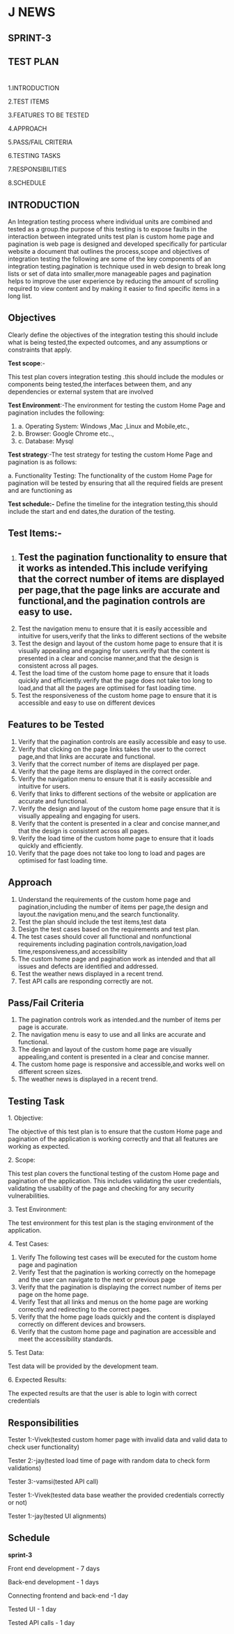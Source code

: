 ﻿# <a name="_77dgeuuufrqa"></a>                             **J NEWS**
## <a name="_c6zdj6owisx4"></a>                                      **SPRINT-3** 
## <a name="_t70lzp497xo7"></a>                                     **TEST PLAN**

# <a name="_aiq6bud7zq7x"></a><a name="_ahylo3pwhp3a"></a>                          		
<a name="_5quovyy77hn6"></a>                                 1.INTRODUCTION

<a name="_cid0cyxjpruv"></a>                                 2.TEST ITEMS    

<a name="_xcoac0vrzg83"></a>                                 3.FEATURES TO BE TESTED

<a name="_cxii1pf3hqz3"></a>                                 4.APPROACH

<a name="_dd8jb8molrcm"></a>                                 5.PASS/FAIL CRITERIA

<a name="_60rv5plmrll6"></a>                                 6.TESTING TASKS

<a name="_kn1wvla3zjoe"></a>                                 7.RESPONSIBILITIES

<a name="_yoockzbd1mgr"></a>                                 8.SCHEDULE

















## <a name="_clpkcm4wy6a5"></a>INTRODUCTION
An Integration testing process where individual units are combined and tested as a group.the purpose of this testing is to expose faults in the interaction between integrated units test plan is custom home page and pagination is web page is designed and developed specifically for particular website a document that outlines the process,scope and objectives of integration testing the following are some of the key components of an integration testing.pagination is technique used in web design to break long lists or set of data into smaller,more manageable pages and pagination helps to improve the user experience by reducing the amount of scrolling required to view content and by making it easier to find specific items in a long list.

## <a name="_2ytbx6gtxspp"></a>Objectives
Clearly define the objectives of the integration testing this should include what is being tested,the expected outcomes, and any assumptions or constraints that apply.

**Test scope**:-

This test plan covers integration testing .this should include the modules or components being tested,the interfaces between them, and any dependencies or external system that are involved

**Test Environment**:-The environment for testing the custom Home Page and pagination includes the following: 

1. a. Operating System: Windows ,Mac ,Linux and Mobile,etc.,
1. b. Browser: Google Chrome etc..,
1. c. Database: Mysql 

**Test strategy**:-The test strategy for testing the custom Home  Page and pagination is as follows: 

a. Functionality Testing: The functionality of the  custom Home Page for pagination will be tested by ensuring that all the required fields are present and are functioning as

**Test schedule:-** Define the timeline for the integration testing,this should include the start and end dates,the duration of the testing.

## <a name="_n53nzn79gqbx"></a>Test Items:-
1. ## <a name="_jcq7ke83r5o"></a>Test the pagination functionality to ensure that it works as intended.This include verifying that the correct number of items are displayed per page,that the page links are accurate and functional,and the pagination controls are easy to use.
1. Test the navigation menu to ensure that it is easily accessible and intuitive for users,verify that the links to different sections of the website 
1. Test the design and layout of the custom home page to ensure that it is visually appealing and engaging for users.verify that the content is presented in a clear and concise manner,and that the design is consistent across all pages.
1. Test the load time of the custom home page to ensure that it loads quickly and efficiently.verify that the page does not take too long to load,and that all the pages are optimised for fast loading time.
1. Test the responsiveness of the custom home page to ensure that it is accessible and easy to use on different devices

## <a name="_e8qdzz8gy3e5"></a>Features to be Tested

1. Verify that the pagination controls are easily accessible and easy to use.
1. Verify that clicking on the page links takes the user to the correct page,and that links are accurate and functional.
1. Verify that the correct number of items are displayed per page.
1. Verify that the page items are displayed in the correct order.
1. Verify the navigation menu to ensure that it is easily accessible and intuitive for users.
1. Verify that links to different sections of the website or application are accurate and functional.
1. Verify the design and layout of the custom home page ensure that it is visually appealing and engaging for users.
1. Verify that the content is presented in a clear and concise manner,and that the design is consistent across all pages.
1. Verify the load time of the custom home page to ensure that it loads quickly and efficiently.
1. Verify that the page does not take too long to load and pages are optimised for fast loading time.  


## <a name="_5mxr6u7kmw6q"></a>Approach
1. Understand the requirements of the custom home page and pagination,including the number of items per page,the design and layout.the navigation menu,and the search functionality.
1. Test the plan should include the test items,test data
1. Design the test cases based on the requirements and test plan.
1. The test cases should cover all functional and nonfunctional requirements including pagination controls,navigation,load time,responsiveness,and accessibility
1. The custom home page and pagination work as intended and that all issues and defects are identified and addressed.
1. Test the weather news displayed in a recent trend.
1. Test API calls are responding correctly are not.

## <a name="_f2zfge68l5uw"></a>Pass/Fail Criteria
1. The pagination controls work as intended.and the number of items per page is accurate.
1. The navigation menu is easy to use and all links are accurate and functional.
1. The design and layout of the custom home page are visually appealing,and content is presented in a clear and concise manner.
1. The custom home page is responsive and accessible,and works well on different screen sizes.
1. The weather news is displayed in a recent trend.


## <a name="_jb7g9tpkcu4v"></a>Testing Task
1\.  Objective:

The objective of this test plan is to ensure that the custom  Home page and pagination of the application is working correctly and that all features are working as expected.

2\. Scope:

This test plan covers the functional testing of the custom  Home page and pagination of the application. This includes validating the user credentials, validating the usability of the page and checking for any security vulnerabilities.

3\. Test Environment:

The test environment for this test plan is the staging environment of the application.

4\. Test Cases:

1. Verify The following test cases will be executed for the custom home page and  pagination     
1. Verify Test that the pagination is working correctly on the homepage and the user can navigate to the next or previous page
1. Verify that the pagination is displaying the correct number of items per page on the home page.
1. Verify Test that all links and menus on the home page are working correctly and redirecting to the correct pages.
1. Verify  that the home page loads quickly and the content is displayed correctly on different devices and browsers.
1. Verify that the custom home page  and pagination are accessible and meet the accessibility standards.

5\. Test Data:

Test data will be provided by the development team.

6\. Expected Results:

The expected results are that the user is able to login with correct credentials

## <a name="_2zh8m8e7wapw"></a>Responsibilities

Tester 1:-Vivek(tested custom homer page with invalid data and valid data to check user functionality)

Tester 2:-jay(tested load time of page with random data to check form validations)

Tester 3:-vamsi(tested API call)

Tester 1:-Vivek(tested data base weather the provided credentials correctly or not)

Tester 1:-jay(tested UI alignments)

## <a name="_pz7ql9piqstn"></a>Schedule
**sprint-3**

Front end development - 7 days

Back-end  development - 1 days

Connecting frontend and back-end -1 day

Tested UI - 1 day

Tested API calls  - 1 day
















